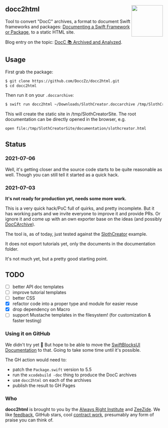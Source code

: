 <h2>docc2html
  <img src="http://zeezide.com/img/docz/docc2html100.png"
           align="right" width="100" height="100" />
</h2>

Tool to convert "DocC" archives, a format to document Swift frameworks
and packages:
[Documenting a Swift Framework or Package](https://developer.apple.com/documentation/Xcode/documenting-a-swift-framework-or-package),
to a static HTML site.

Blog entry on the topic: [DocC 📚 Archived and Analyzed](https://www.alwaysrightinstitute.com/docz/).

## Usage

First grab the package:
```bash
$ git clone https://github.com/DoccZz/docc2html.git
$ cd docc2html
```

Then run it on your `.doccarchive`:
```bash
$ swift run docc2html ~/Downloads/SlothCreator.doccarchive /tmp/SlothCreator/docs
```

This will create the static site in /tmp/SlothCreatorSite.
The root documentation can be directly opened in the browser,
e.g.
```bash
open file:/tmp/SlothCreatorSite/documentation/slothcreator.html
```


## Status

### 2021-07-06

Well, it's getting closer and the source code starts to be quite
reasonable as well. Though you can still tell it started as a
quick hack.

### 2021-07-03

**It's not ready for production yet, needs some more work.**

This is a very quick hack/PoC full of quirks,
and pretty incomplete. 
But it has working parts and we invite everyone to improve it and provide PRs.
Or ignore it and come up with an own exporter base on the ideas (and
possibly [DocCArchive](https://github.com/DoccZz/DocCArchive)).

The tool is, as of today, just tested against the
[SlothCreator](https://developer.apple.com/documentation/xcode/slothcreator_building_docc_documentation_in_xcode)
example.

It does not export tutorials yet, only the documents in the
documentation folder.

It's not much yet, but a pretty good starting point.


## TODO

- [ ] better API doc templates
- [ ] improve tutorial templates
- [ ] better CSS
- [x] refactor code into a proper type and module for easier reuse
- [x] drop dependency on Macro
- [ ] support Mustache templates in the filesystem! (for customization & faster testing)

### Using it on GitHub

We didn't try yet 🥸 But hope to be able to move the
[SwiftBlocksUI Documentation](https://github.com/SwiftBlocksUI/SwiftBlocksUI/tree/develop/Documentation)
to that. 
Going to take some time until it's possible.

The GH action would need to:
- patch the `Package.swift` version to 5.5
- run the `xcodebuild -doc` thing to produce the DocC archives
- use `docc2html` on each of the archives
- publish the result to GH Pages


### Who

**docc2html** is brought to you by
the
[Always Right Institute](http://www.alwaysrightinstitute.com)
and
[ZeeZide](http://zeezide.de).
We like 
[feedback](https://twitter.com/ar_institute), 
GitHub stars, 
cool [contract work](http://zeezide.com/en/services/services.html),
presumably any form of praise you can think of.
